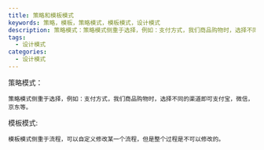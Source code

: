 ```yaml
---
title: 策略和模板模式
keywords: 策略，模板，策略模式，模板模式，设计模式
description: 策略模式：策略模式侧重于选择，例如：支付方式，我们商品购物时，选择不同的渠道即可支付宝，微信，京东等。模板模式:模板模式侧重于流程，可以自定义修改某一个流程，但是整个过程是不可以修改的。
tags:
  - 设计模式
categories:
  - 设计模式
---
```


策略模式：
    
    策略模式侧重于选择，例如：支付方式，我们商品购物时，选择不同的渠道即可支付宝，微信，京东等。
    
模板模式:
    
    模板模式侧重于流程，可以自定义修改某一个流程，但是整个过程是不可以修改的。
    
    
    